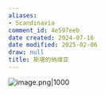 ```yaml
---
aliases:
- Scandinavia
comment_id: 4e597eeb
date created: 2024-07-16
date modified: 2025-02-06
draw: null
title: 斯堪的纳维亚
---
```

![image.png|1000](https://imagehosting4picgo.oss-cn-beijing.aliyuncs.com/imagehosting/fix-dir%2Fpicgo%2Fpicgo-clipboard-images%2F2024%2F07%2F16%2F14-24-34-1cb5a1b10c47fbfab7783c4b7f2f61ef-20240716142432-15be0f.png)
